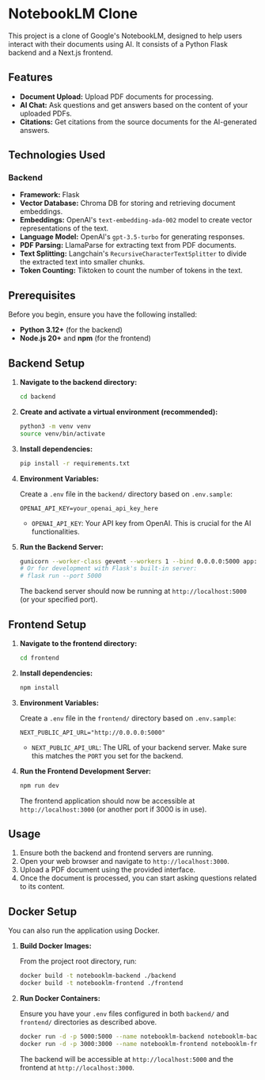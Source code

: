 # NotebookLM Clone

This project is a clone of Google's NotebookLM, designed to help users interact with their documents using AI. It consists of a Python Flask backend and a Next.js frontend.

## Features

- **Document Upload:** Upload PDF documents for processing.
- **AI Chat:** Ask questions and get answers based on the content of your uploaded PDFs.
- **Citations:** Get citations from the source documents for the AI-generated answers.

## Technologies Used

### Backend

- **Framework:** Flask
- **Vector Database:** Chroma DB for storing and retrieving document embeddings.
- **Embeddings:** OpenAI's `text-embedding-ada-002` model to create vector representations of the text.
- **Language Model:** OpenAI's `gpt-3.5-turbo` for generating responses.
- **PDF Parsing:** LlamaParse for extracting text from PDF documents.
- **Text Splitting:** Langchain's `RecursiveCharacterTextSplitter` to divide the extracted text into smaller chunks.
- **Token Counting:** Tiktoken to count the number of tokens in the text.

## Prerequisites

Before you begin, ensure you have the following installed:

- **Python 3.12+** (for the backend)
- **Node.js 20+** and **npm** (for the frontend)

## Backend Setup

1. **Navigate to the backend directory:**

   ```bash
   cd backend
   ```
2. **Create and activate a virtual environment (recommended):**

   ```bash
   python3 -m venv venv
   source venv/bin/activate
   ```
3. **Install dependencies:**

   ```bash
   pip install -r requirements.txt
   ```
4. **Environment Variables:**

   Create a `.env` file in the `backend/` directory based on `.env.sample`:

   ```env
   OPENAI_API_KEY=your_openai_api_key_here
   ```

   - `OPENAI_API_KEY`: Your API key from OpenAI. This is crucial for the AI functionalities.
5. **Run the Backend Server:**

   ```bash
   gunicorn --worker-class gevent --workers 1 --bind 0.0.0.0:5000 app:app
   # Or for development with Flask's built-in server:
   # flask run --port 5000
   ```

   The backend server should now be running at `http://localhost:5000` (or your specified port).

## Frontend Setup

1. **Navigate to the frontend directory:**

   ```bash
   cd frontend
   ```
2. **Install dependencies:**

   ```bash
   npm install
   ```
3. **Environment Variables:**

   Create a `.env` file in the `frontend/` directory based on `.env.sample`:

   ```env
   NEXT_PUBLIC_API_URL="http://0.0.0.0:5000"
   ```

   - `NEXT_PUBLIC_API_URL`: The URL of your backend server. Make sure this matches the `PORT` you set for the backend.
4. **Run the Frontend Development Server:**

   ```bash
   npm run dev
   ```

   The frontend application should now be accessible at `http://localhost:3000` (or another port if 3000 is in use).

## Usage

1. Ensure both the backend and frontend servers are running.
2. Open your web browser and navigate to `http://localhost:3000`.
3. Upload a PDF document using the provided interface.
4. Once the document is processed, you can start asking questions related to its content.

## Docker Setup

You can also run the application using Docker.

1. **Build Docker Images:**

   From the project root directory, run:

   ```bash
   docker build -t notebooklm-backend ./backend
   docker build -t notebooklm-frontend ./frontend
   ```
2. **Run Docker Containers:**

   Ensure you have your `.env` files configured in both `backend/` and `frontend/` directories as described above.

   ```bash
   docker run -d -p 5000:5000 --name notebooklm-backend notebooklm-backend
   docker run -d -p 3000:3000 --name notebooklm-frontend notebooklm-frontend
   ```
   The backend will be accessible at `http://localhost:5000` and the frontend at `http://localhost:3000`.
